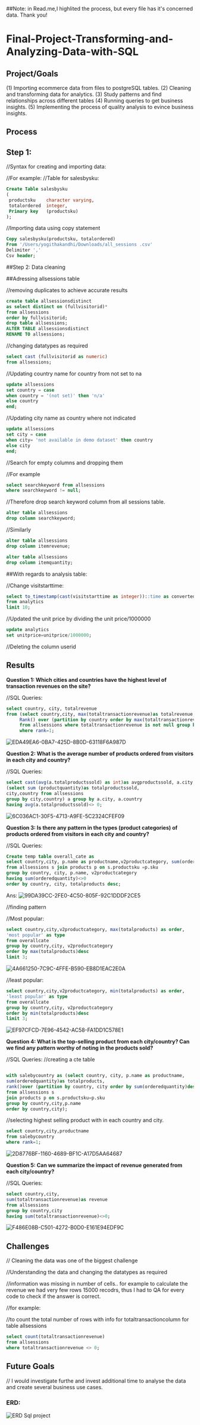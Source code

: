 ##Note: in Read.me,I highlited the process, but every file has it's concerned data. Thank you!



# Final-Project-Transforming-and-Analyzing-Data-with-SQL

## Project/Goals

(1) Importing ecommerce data from files to postgreSQL tables.
(2) Cleaning and transforming data for analytics.
(3) Study patterns and find relationships across different tables
(4) Running queries to get business insights.
(5) Implementing the process of quality analysis to evince business insights. 


## Process

## Step 1:

//Syntax for creating and importing data:

//For example:
//Table for salesbysku:

```SQL
Create Table salesbysku
(
 productsku    character varying,
 totalordered  integer,
 Primary key   (productsku)
);
```

//Importing data using copy statement

```SQL
Copy salesbysku(productsku, totalordered)
From '/Users/yogithakandhi/Downloads/all_sessions .csv'
Delimiter ','
Csv header;
```

##Step 2: Data cleaning

##Adressing allsessions table

//removing duplicates to achieve accurate results

```SQL
create table allsessionsdistinct
as select distinct on (fullvisitorid)*
from allsessions
order by fullvisitorid;
drop table allsessions;
ALTER TABLE allsessionsdistinct
RENAME TO allsessions;
```

//changing datatypes as required

```SQL
select cast (fullvisitorid as numeric)
from allsessions;
```

//Updating country name for country from not set to na


```SQL
update allsessions
set country = case
when country = '(not set)' then 'n/a'
else country
end;
```
//Updating city name as country where not indicated

```SQL
update allsessions
set city = case
when city= 'not available in demo dataset' then country
else city
end;
```
//Search for empty columns and dropping them

//For example
```SQL
select searchkeyword from allsessions
where searchkeyword != null;
 ```
//Therefore drop search keyword column from all sessions table.

```SQL
alter table allsessions
drop column searchkeyword;
```
//Similarly

```SQL
alter table allsessions
drop column itemrevenue;
```
```SQL
alter table allsessions
drop column itemquantity;
```
##With regards to analysis table:

//Change visitstarttime:

```SQL
select to_timestamp(cast(visitstarttime as integer))::time as convertedtime
from analytics
limit 10;
```

//Updated the unit price by dividing the unit price/1000000

```SQL
update analytics
set unitprice=unitprice/1000000;
```
//Deleting the column userid



## Results
**Question 1: Which cities and countries have the highest level of transaction revenues on the site?**


//SQL Queries:

```SQL
select country, city, totalrevenue
from (select country,city, max(totaltransactionrevenue)as totalrevenue,
	 Rank() over (partition by country order by max(totaltransactionrevenue)desc)as Rank
	 from allsessions where totaltransactionrevenue is not null group by country,city)as sub
	 where rank=1;
```



![EDA49EA6-0BA7-425D-8B0D-63118F6A987D](https://github.com/yogitha-90/SQL-project/assets/145248979/20c6c98d-064a-4141-b29f-e76641a56efb)




**Question 2: What is the average number of products ordered from visitors in each city and country?**


//SQL Queries:

```SQL
select cast(avg(a.totalproductssold) as int)as avgproductssold, a.city,a.country from 
(select sum (productquantity)as totalproductssold,
city,country from allsessions
group by city,country) a group by a.city, a.country
having avg(a.totalproductssold)<> 0;
```

![6C036AC1-30F5-4713-A9FE-5C2324CFEF09](https://github.com/yogitha-90/SQL-project/assets/145248979/927cafd8-39a4-4fed-96ad-897770294c3c)


**Question 3: Is there any pattern in the types (product categories) of products ordered from visitors in each city and country?**


//SQL Queries:

```SQL
Create temp table overall_cate as
select country,city, p.name as productname,v2productcategory, sum(orderedquantity) as totalproducts
from allsessions s join products p on s.productsku =p.sku
group by country, city, p.name, v2productcategory
having sum(orderedquantity)<>0
order by country, city, totalproducts desc;
```

Ans: ![99DA39CC-2FE0-4C50-805F-92C1DDDF2CE5](https://github.com/yogitha-90/SQL-project/assets/145248979/0f66069a-f2a6-49db-8543-66a6f05295b2)

//finding pattern

//Most popular:

```SQL
select country,city,v2productcategory, max(totalproducts) as order,
'most popular' as type
from overallcate
group by country,city, v2productcategory
order by max(totalproducts)desc
limit 3;
```
![4A661250-7C9C-4FFE-B590-EB8D1EAC2E0A](https://github.com/yogitha-90/SQL-project/assets/145248979/948e8e8b-2357-4cf9-9938-653fb1c9df4a)

//least popular:

```SQL
select country,city,v2productcategory, min(totalproducts) as order,
'least popular' as type
from overallcate
group by country,city, v2productcategory
order by min(totalproducts)desc
limit 3;
```
![EF97CFCD-7E96-4542-AC58-FA1DD1C578E1](https://github.com/yogitha-90/SQL-project/assets/145248979/80e8e0c3-77bf-44aa-9de8-901334493ad7)


**Question 4: What is the top-selling product from each city/country? Can we find any pattern worthy of noting in the products sold?**


//SQL Queries:
//creating a cte table

```SQL

with salebycountry as (select country, city, p.name as productname,
sum(orderedquantity)as totalproducts,
rank()over (partition by country, city order by sum(orderedquantity)desc)as rank
from allsessions s
join products p on s.productsku=p.sku
group by country,city,p.name
order by country,city);
```
//selecting highest selling product with in each country and city.

```SQL
select country,city,productname
from salebycountry
where rank=1;
```

![2D8776BF-1160-4689-BF1C-A17D5AA64687](https://github.com/yogitha-90/SQL-project/assets/145248979/a07da32f-ac77-4d49-9e66-b42d391c9c34)


**Question 5: Can we summarize the impact of revenue generated from each city/country?**

//SQL Queries:

```SQL
select country,city,
sum(totaltransactionrevenue)as revenue
from allsessions
group by country,city
having sum(totaltransactionrevenue)<>0;
```


![F486E08B-C501-4272-B0D0-E161E94EDF9C](https://github.com/yogitha-90/SQL-project/assets/145248979/16320bb0-4664-4c4e-a521-90f96406c6dd)


## Challenges 
// Cleaning the data was one of the biggest challenge

//Understanding the data and changing the datatypes as required

//information was missing in number of cells.. for example to calculate the revenue we had very few rows 15000 recodrs, thus I had to QA for every code to check if the answer is correct.

//for example: 

//to count the total number of rows with info for totaltransactioncolumn for table allsessions

```SQL
select count(totaltransactionrevenue)
from allsessions
where totaltransactionrevenue <> 0;
```

## Future Goals
// I would investigate furthe and invest additional time to analyse the data and create several business use cases.

### ERD:

![ERD Sql project](https://github.com/yogitha-90/SQL-project/assets/145248979/c55dce39-be73-42a4-a34d-451602bb334c)

